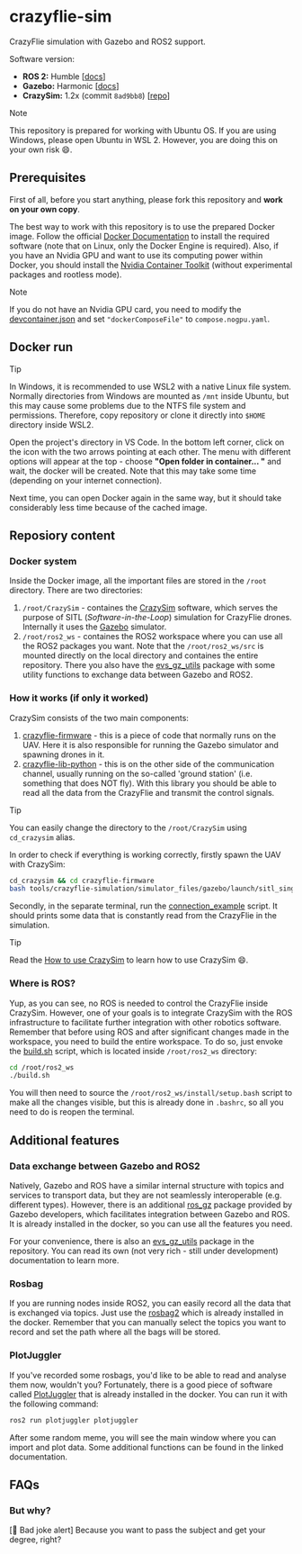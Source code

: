 # crazyflie-sim
CrazyFlie simulation with Gazebo and ROS2 support.

Software version: 
- **ROS 2:** Humble [[docs](https://docs.ros.org/en/humble/index.html)]
- **Gazebo:** Harmonic [[docs](https://gazebosim.org/docs/harmonic/getstarted/)]
- **CrazySim:** 1.2x (commit `8ad9bb8`) [[repo](https://github.com/gtfactslab/CrazySim/tree/8ad9bb8dfe8c827f349b3a224d47f7808c186d06)]

> [!NOTE]
> This repository is prepared for working with Ubuntu OS. 
> If you are using Windows, please open Ubuntu in WSL 2.
> However, you are doing this on your own risk :smile:.

## Prerequisites

First of all, before you start anything, please fork this repository and **work on your own copy**.

The best way to work with this repository is to use the prepared Docker image.
Follow the official [Docker Documentation](https://docs.docker.com/) to install the required software (note that on Linux, only the Docker Engine is required).
Also, if you have an Nvidia GPU and want to use its computing power within Docker, you should install the [Nvidia Container Toolkit](https://docs.nvidia.com/datacenter/cloud-native/container-toolkit/latest/install-guide.html) (without experimental packages and rootless mode).

> [!NOTE]
> If you do not have an Nvidia GPU card, you need to modify the [devcontainer.json](.devcontainer/devcontainer.json) and set `"dockerComposeFile"` to `compose.nogpu.yaml`.

## Docker run

> [!TIP]
> In Windows, it is recommended to use WSL2 with a native Linux file system.
> Normally directories from Windows are mounted as `/mnt` inside Ubuntu, but this may cause some problems due to the NTFS file system and permissions.
> Therefore, copy repository or clone it directly into `$HOME` directory inside WSL2.

Open the project's directory in VS Code.
In the bottom left corner, click on the icon with the two arrows pointing at each other.
The menu with different options will appear at the top - choose **"Open folder in container... "** and wait, the docker will be created.
Note that this may take some time (depending on your internet connection).

Next time, you can open Docker again in the same way, but it should take considerably less time because of the cached image.

## Reposiory content

### Docker system

Inside the Docker image, all the important files are stored in the `/root` directory.
There are two directories:
1. `/root/CrazySim` - containes the [CrazySim](https://github.com/gtfactslab/CrazySim/tree/8ad9bb8dfe8c827f349b3a224d47f7808c186d06?tab=readme-ov-file) software, which serves the purpose of SITL (*Software-in-the-Loop*) simulation for CrazyFlie drones.
Internally it uses the [Gazebo](https://gazebosim.org/docs/harmonic/getstarted/) simulator.
2. `/root/ros2_ws` - containes the ROS2 workspace where you can use all the ROS2 packages you want.
Note that the `/root/ros2_ws/src` is mounted directly on the local directory and containes the entire repository.
There you also have the [evs_gz_utils](https://github.com/vision-agh/evs_gz_utils) package with some utility functions to exchange data between Gazebo and ROS2.

### How it works (if only it worked)

CrazySim consists of the two main components:
1. [crazyflie-firmware](https://github.com/llanesc/crazyflie-firmware/tree/6a4d2d006ba3c394949582c1c2eedd4b84fce17e) - this is a piece of code that normally runs on the UAV.
Here it is also responsible for running the Gazebo simulator and spawning drones in it.
2. [crazyflie-lib-python](https://github.com/llanesc/crazyflie-lib-python/tree/9f50dce2dbba7d3836a86f6965095dbb43242a07) - this is on the other side of the communication channel, usually running on the so-called 'ground station' (i.e. something that does NOT fly).
With this library you should be able to read all the data from the CrazyFlie and transmit the control signals.

> [!TIP]
> You can easily change the directory to the `/root/CrazySim` using `cd_crazysim` alias.

In order to check if everything is working correctly, firstly spawn the UAV with CrazySim:
``` bash
cd_crazysim && cd crazyflie-firmware
bash tools/crazyflie-simulation/simulator_files/gazebo/launch/sitl_singleagent.sh -m crazyflie -x 0 -y 0
```

Secondly, in the separate terminal, run the [connection_example](./connection_example.py) script.
It should prints some data that is constantly read from the CrazyFlie in the simulation.

> [!TIP]
> Read the [How to use CrazySim](https://github.com/gtfactslab/CrazySim/tree/8ad9bb8dfe8c827f349b3a224d47f7808c186d06?tab=readme-ov-file#how-to-use) to learn how to use CrazySim :smile:.

### Where is ROS?

Yup, as you can see, no ROS is needed to control the CrazyFlie inside CrazySim.
However, one of your goals is to integrate CrazySim with the ROS infrastructure to facilitate further integration with other robotics software.
Remember that before using ROS and after significant changes made in the workspace, you need to build the entire workspace.
To do so, just envoke the [build.sh](.devcontainer/build.sh) script, which is located inside `/root/ros2_ws` directory:
``` bash
cd /root/ros2_ws
./build.sh
```

You will then need to source the `/root/ros2_ws/install/setup.bash` script to make all the changes visible, but this is already done in `.bashrc`, so all you need to do is reopen the terminal.

## Additional features

### Data exchange between Gazebo and ROS2

Natively, Gazebo and ROS have a similar internal structure with topics and services to transport data, but they are not seamlessly interoperable (e.g. different types).
However, there is an additional [ros_gz](https://github.com/gazebosim/ros_gz) package provided by Gazebo developers, which facilitates integration between Gazebo and ROS.
It is already installed in the docker, so you can use all the features you need.

For your convenience, there is also an [evs_gz_utils](./evs_gz_utils/) package in the repository.
You can read its own (not very rich - still under development) documentation to learn more.

### Rosbag

If you are running nodes inside ROS2, you can easily record all the data that is exchanged via topics.
Just use the [rosbag2](https://github.com/ros2/rosbag2) which is already installed in the docker.
Remember that you can manually select the topics you want to record and set the path where all the bags will be stored.

### PlotJuggler

If you've recorded some rosbags, you'd like to be able to read and analyse them now, wouldn't you?
Fortunately, there is a good piece of software called [PlotJuggler](https://plotjuggler.io/) that is already installed in the docker.
You can run it with the following command:

```bash
ros2 run plotjuggler plotjuggler 
```
After some random meme, you will see the main window where you can import and plot data.
Some additional functions can be found in the linked documentation.

## FAQs

### But why?

[📢 Bad joke alert]
Because you want to pass the subject and get your degree, right?
